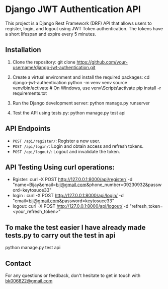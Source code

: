 # Django JWT Authentication API

This project is a Django Rest Framework (DRF) API that allows users to register, login, and logout using JWT Token authentication. The tokens have a short lifespan and expire every 5 minutes.

## Installation

1. Clone the repository:
  git clone https://github.com/your-username/django-jwt-authentication.git

2. Create a virtual environment and install the required packages:
  cd django-jwt-authentication
  python -m venv venv
  source venv/bin/activate # On Windows, use venv\Scripts\activate
  pip install -r requirements.txt

3. Run the Django development server:
   python manage.py runserver

4. Test the API using tests.py:
   python manage.py test api
   
## API Endpoints

- `POST /api/register/`: Register a new user.
- `POST /api/login/`: Login and obtain access and refresh tokens.
- `POST /api/logout/`: Logout and invalidate the token.

## API Testing Using curl operations:
- Rgister: curl -X POST http://127.0.0.1:8000/api/register/ -d "name=Bijay&email=bij@gmail.com&phone_number=09230932&password=keytosuce33"
- login : curl -X POST http://127.0.0.1:8000/api/login/ -d "email=bij@gmail.com&password=keytosuce33"
- logout: curl -X POST http://127.0.0.1:8000/api/logout/ -d "refresh_token=<your_refresh_token>"

## To make the test easier I have already made tests.py to carry out the test in api
  python manage.py test api

## Contact

For any questions or feedback, don't hesitate to get in touch with bk006822@gmail.com
